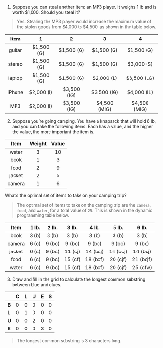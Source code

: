 1. Suppose you can steal another item: an MP3 player. It weighs 1 lb and is worth $1,000. Should you steal it?

  > Yes. Stealing the MP3 player would increase the maximum value of the stolen goods from $4,000 to $4,500, as shown in the table below.

Item   | 1          | 2           | 3            | 4
:----: | :--------: | :---------: | :----------: | :---------:
guitar | $1,500 (G) | $1,500 (G)  | $1,500 (G)   | $1,500 (G)
stereo | $1,500 (G) | $1,500 (G)  | $1,500 (G)   | $3,000 (S)
laptop | $1,500 (G) | $1,500 (G)  | $2,000 (L)   | $3,500 (LG)
iPhone | $2,000 (I) | $3,500 (IG) | $3,500 (IG)  | $4,000 (IL)
MP3    | $2,000 (I) | $3,500 (IG) | $4,500 (MIG) | $4,500 (MIG)

2. Suppose you’re going camping. You have a knapsack that will hold 6 lb, and you can take the following items. Each has a value, and the higher the value, the more important the item is.

Item   | Weight | Value
:----: | :----: | :---:
water  | 3      | 10
book   | 1      | 3
food   | 2      | 9
jacket | 2      | 5
camera | 1      | 6

What’s the optimal set of items to take on your camping trip?

  > The optimal set of items to take on the camping trip are the `camera`, `food`, and `water`, for a total value of `25`. This is shown in the dynamic programming table below.

Item   | 1 lb. | 2 lb.  | 3 lb.   | 4 lb.    | 5 lb.    | 6 lb.
:----: | :---: | :----: | :-----: | :------: | :------: | :-------:
book   | 3 (b) | 3 (b)  | 3 (b)   | 3 (b)    | 3 (b)    | 3 (b)
camera | 6 (c) | 9 (bc) | 9 (bc)  | 9 (bc)   | 9 (bc)   | 9 (bc)
jacket | 6 (c) | 9 (bc) | 11 (cj) | 14 (bcj) | 14 (bcj) | 14 (bcj)
food   | 6 (c) | 9 (bc) | 15 (cf) | 18 (bcf) | 20 (cjf) | 21 (bcjf)
water  | 6 (c) | 9 (bc) | 15 (cf) | 18 (bcf) | 20 (cjf) | 25 (cfw)

3. Draw and fill in the grid to calculate the longest common substring between blue and clues.

&nbsp; | C | L | U | E | S
------ | - | - | - | - | -
**B**  | 0 | 0 | 0 | 0 | 0
**L**  | 0 | 1 | 0 | 0 | 0
**U**  | 0 | 0 | 2 | 0 | 0
**E**  | 0 | 0 | 0 | 3 | 0

  > The longest common substring is 3 characters long.
